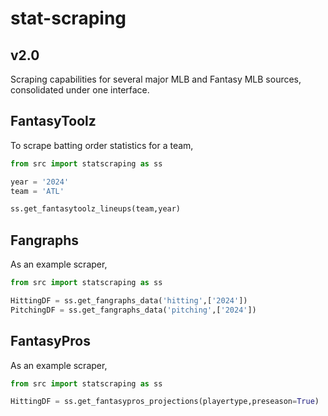 # stat-scraping
## v2.0

Scraping capabilities for several major MLB and Fantasy MLB sources, consolidated under one interface.

## FantasyToolz

To scrape batting order statistics for a team,

```python
from src import statscraping as ss

year = '2024'
team = 'ATL'

ss.get_fantasytoolz_lineups(team,year)
```


## Fangraphs

As an example scraper,

```python
from src import statscraping as ss

HittingDF = ss.get_fangraphs_data('hitting',['2024'])
PitchingDF = ss.get_fangraphs_data('pitching',['2024'])
```

## FantasyPros

As an example scraper,

```python
from src import statscraping as ss

HittingDF = ss.get_fantasypros_projections(playertype,preseason=True)
```